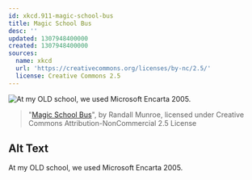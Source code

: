 ```yaml
---
id: xkcd.911-magic-school-bus
title: Magic School Bus
desc: ''
updated: 1307948400000
created: 1307948400000
sources:
  name: xkcd
  url: 'https://creativecommons.org/licenses/by-nc/2.5/'
  license: Creative Commons 2.5
---
```

![At my OLD school, we used Microsoft Encarta 2005.](https://imgs.xkcd.com/comics/magic_school_bus.png)
> "[Magic School Bus](https://xkcd.com/911/)", by Randall Munroe, licensed under Creative Commons Attribution-NonCommercial 2.5 License

## Alt Text
At my OLD school, we used Microsoft Encarta 2005.
